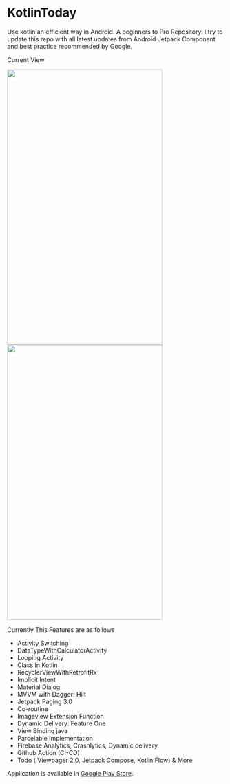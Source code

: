 # KotlinToday
Use kotlin an efficient way in Android. A beginners to Pro Repository. I try to update this repo with 
all latest updates from Android Jetpack Component and best practice recommended by Google.

Current View

<img src="device-2020-03-19-112858.png" width="360" height="640"> <img src="device-2020-03-19-113016.png" width="360" height="640">

Currently This Features are as follows
-	Activity Switching
-	DataTypeWithCalculatorActivity
-	Looping Activity
-	Class In Kotlin
-	RecyclerViewWithRetrofitRx
-	Implicit Intent
-	Material Dialog
-	MVVM with Dagger: Hilt
-   Jetpack Paging 3.0
-	Co-routine
-	Imageview Extension Function
-	Dynamic Delivery: Feature One
-	View Binding java
-   Parcelable Implementation
-   Firebase Analytics, Crashlytics, Dynamic delivery
-   Github Action (CI-CD)
-   Todo ( Viewpager 2.0, Jetpack Compose, Kotlin Flow) & More

Application is available in [Google Play Store](https://play.google.com/store/apps/details?id=com.shihab.kotlintoday).
